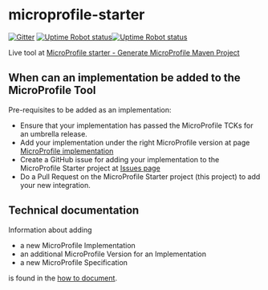 # microprofile-starter

[![Gitter](https://badges.gitter.im/eclipse/microprofile-starter.svg)](https://gitter.im/eclipse/microprofile-starter?utm_source=badge&utm_medium=badge&utm_campaign=pr-badge&utm_content=badge)
[![Uptime Robot status](https://img.shields.io/uptimerobot/ratio/7/m781918689-6f2e0769420600bd3138f478.svg?style=flat-square)](https://stats.karms.biz/781918689)[![Uptime Robot status](https://img.shields.io/uptimerobot/status/m781918689-6f2e0769420600bd3138f478.svg?style=flat-square)](https://stats.karms.biz/781918689)

Live tool at [MicroProfile starter - Generate MicroProfile Maven Project](https://start.microprofile.io/index.xhtml)

## When can an implementation be added to the MicroProfile Tool

Pre-requisites to be added as an implementation:

- Ensure that your implementation has passed the MicroProfile TCKs for an umbrella release.
- Add your implementation under the right MicroProfile version at page [MicroProfile implementation](https://wiki.eclipse.org/MicroProfile/Implementation)
- Create a GitHub issue for adding your implementation to the MicroProfile Starter project at [Issues page](https://github.com/eclipse/microprofile-starter/issues)
- Do a Pull Request on the MicroProfile Starter project (this project) to add your new integration.

## Technical documentation

Information about adding
* a new MicroProfile Implementation
* an additional MicroProfile Version for an Implementation
* a new MicroProfile Specification

is found in the [how to document](https://github.com/eclipse/microprofile-starter/blob/master/how-to.md).
